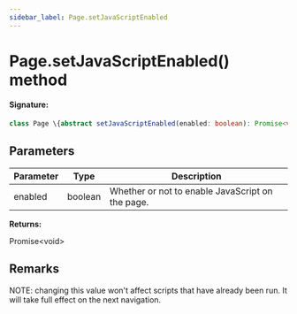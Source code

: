 ```yaml
---
sidebar_label: Page.setJavaScriptEnabled
---
```


# Page.setJavaScriptEnabled() method

#### Signature:

```typescript
class Page \{abstract setJavaScriptEnabled(enabled: boolean): Promise<void>;\}
```

## Parameters

| Parameter | Type    | Description                                      |
| --------- | ------- | ------------------------------------------------ |
| enabled   | boolean | Whether or not to enable JavaScript on the page. |

**Returns:**

Promise&lt;void&gt;

## Remarks

NOTE: changing this value won't affect scripts that have already been run. It will take full effect on the next navigation.
